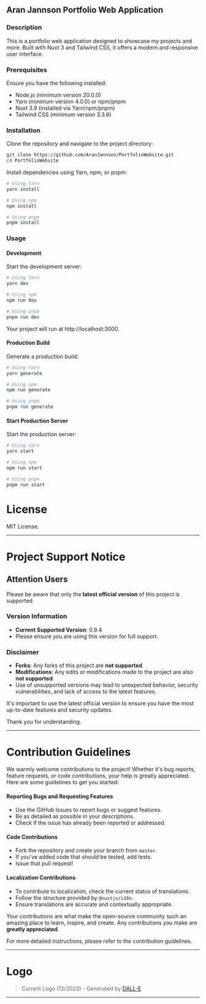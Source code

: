 
## Aran Jannson Portfolio Web Application

### Description

This is a portfolio web application designed to showcase my projects and more. Built with Nuxt 3 and Tailwind CSS, it offers a modern and responsive user interface.

### Prerequisites

Ensure you have the following installed:
- Node.js (minimum version 20.0.0)
- Yarn (minimum version 4.0.0) or npm/pnpm
- Nuxt 3.9 (installed via Yarn/npm/pnpm)
- Tailwind CSS (minimum version 3.3.6)

### Installation

Clone the repository and navigate to the project directory:

```bash
git clone https://github.com/AranJannson/PortfolioWebsite.git
cd PortfolioWebsite
```

Install dependencies using Yarn, npm, or pnpm:

```bash
# Using Yarn
yarn install

# Using npm
npm install

# Using pnpm
pnpm install
```

### Usage

#### Development

Start the development server:

```bash
# Using Yarn
yarn dev

# Using npm
npm run dev

# Using pnpm
pnpm run dev
```

Your project will run at http://localhost:3000.

#### Production Build

Generate a production build:

```bash
# Using Yarn
yarn generate

# Using npm
npm run generate

# Using pnpm
pnpm run generate
```

#### Start Production Server

Start the production server:

```bash
# Using Yarn
yarn start

# Using npm
npm run start

# Using pnpm
pnpm run start
```

# License
MIT License.

---

# Project Support Notice

## Attention Users

Please be aware that only the **latest official version** of this project is supported.

### Version Information
- **Current Supported Version**: 0.9.4
- Please ensure you are using this version for full support.

### Disclaimer
- **Forks**: Any forks of this project are **not supported**.
- **Modifications**: Any edits or modifications made to the project are also **not supported**.
- Use of unsupported versions may lead to unexpected behavior, security vulnerabilities, and lack of access to the latest features.

It's important to use the latest official version to ensure you have the most up-to-date features and security updates.

Thank you for understanding.

---

# Contribution Guidelines

We warmly welcome contributions to the project! Whether it's bug reports, feature requests, or code contributions, your help is greatly appreciated. Here are some guidelines to get you started:

#### Reporting Bugs and Requesting Features

- Use the GitHub Issues to report bugs or suggest features.
- Be as detailed as possible in your descriptions.
- Check if the issue has already been reported or addressed.

#### Code Contributions

- Fork the repository and create your branch from `master`.
- If you've added code that should be tested, add tests.
- Issue that pull request!

#### Localization Contributions

- To contribute to localization, check the current status of translations.
- Follow the structure provided by `@nuxtjs/i18n`.
- Ensure translations are accurate and contextually appropriate.

Your contributions are what make the open-source community such an amazing place to learn, inspire, and create. Any contributions you make are **greatly appreciated**.

For more detailed instructions, please refer to the contribution guidelines.

---

# Logo

> Current Logo (12/2023) - Generated by [DALL-E](https://chat.openai.com/)

---
